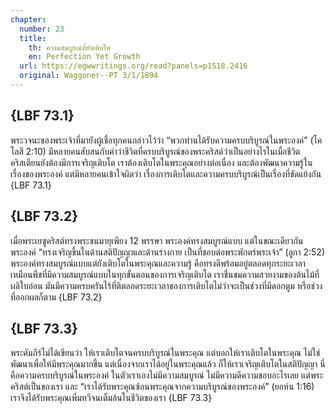 ```yaml
---
chapter:
  number: 23
  title:
    th: ความสมบูรณ์ที่ยังเติบโต
    en: Perfection Yet Growth
  url: https://egwwritings.org/read?panels=p1518.2416
  original: Waggoner--PT 3/1/1894
---
```


## {LBF 73.1}

พระวจนะของพระเจ้าที่มายังผู้เชื่อทุกคนกล่าวไว้ว่า “พวกท่านได้รับความครบบริบูรณ์ในพระองค์” (โคโลสี 2:10) มีหลายคนสับสนกับคำว่าชีวิตที่ครบบริบูรณ์ของพระคริสต์ว่าเป็นอย่างไรในเมื่อชีวิตคริสเตียนยังต้องมีการเจริญเติบโต เราต้องเติบโตในพระคุณอย่างต่อเนื่อง และต้องพัฒนาความรู้ในเรื่องของพระองค์ แต่มีหลายคนเข้าใจผิดว่า เรื่องการเติบโตและความครบบริบูรณ์เป็นเรื่องที่ขัดแย้งกัน {LBF 73.1}

## {LBF 73.2}

เมื่อพระเยซูคริสต์ทรงพระชนมายุเพียง 12 พรรษา พระองค์ทรงสมบูรณ์แบบ แต่ในขณะเดียวกันพระองค์ “ทรงเจริญขึ้นในด้านสติปัญญาและด้านร่างกาย เป็นที่ชอบต่อพระพักตร์พระเจ้า” (ลูกา 2:52) พระองค์ทรงสมบูรณ์แบบแต่ยังเติบโตในพระคุณและความรู้ คือทรงดีพร้อมอยู่ตลอดทุกระยะเวลา เหมือนพืชที่มีความสมบูรณ์แบบในทุกขั้นตอนของการเจริญเติบโต เราชื่นชมความสวยงามของต้นไม้ที่ผลิใบอ่อน มันมีความครบครันไร้ที่ติตลอดระยะเวลาของการเติบโตไม่ว่าจะเป็นช่วงที่มีดอกตูม หรือช่วงที่ออกผลก็ตาม {LBF 73.2}

## {LBF 73.3}

พระคัมภีร์ไม่ได้เขียนว่า ให้เราเติบโตจนครบบริบูรณ์ในพระคุณ แต่บอกให้เราเติบโตในพระคุณ ไม่ใช่พัฒนาเพื่อให้มีพระคุณมากขึ้น แต่เนื่องจากเราได้อยู่ในพระคุณแล้ว ก็ให้เราเจริญเติบโตในสติปัญญา นี่คือความครบบริบูรณ์ในพระองค์ ในตัวเราเองไม่มีความสมบูรณ์ ไม่มีความดีความชอบอะไรเลย แต่พระคริสต์เป็นของเรา และ “เราได้รับพระคุณซ้อนพระคุณจากความบริบูรณ์ของพระองค์” (ยอห์น 1:16) เราจึงได้รับพระคุณเพิ่มทวีจนเต็มล้นในชีวิตของเรา {LBF 73.3}
